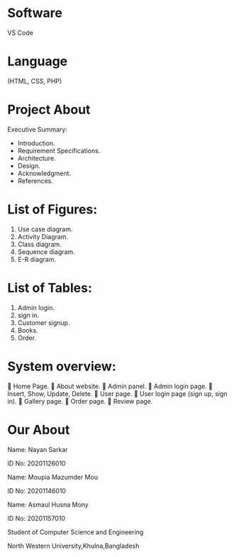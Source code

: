 # Software
VS Code

# Language
(HTML, CSS, PHP)

# Project About
Executive Summary:
-	Introduction.
-	Requirement Specifications.
-	Architecture. 
-	Design. 
-	Acknowledgment.  
-	References.

# List of Figures:
1. Use case diagram.
2. Activity Diagram.
3. Class diagram.
4. Sequence diagram.
5. E-R diagram.

# List of Tables:
1. Admin login.
2. sign in.
3. Customer signup.
4. Books.
5. Order.
# System overview:
	Home Page.
	About website.
	Admin panel.
	Admin login page.
	Insert, Show, Update, Delete.
	User page.
	User login page (sign up, sign in).
	Gallery page.
	Order page.
	Review page. 


# Our About
Name: Nayan Sarkar

ID No: 20201126010

Name: Moupia Mazumder Mou

ID No: 20201146010

Name: Asmaul Husna Mony

ID No: 20201157010

Student of Computer Science and Engineering 	

North Western University,Khulna,Bangladesh
